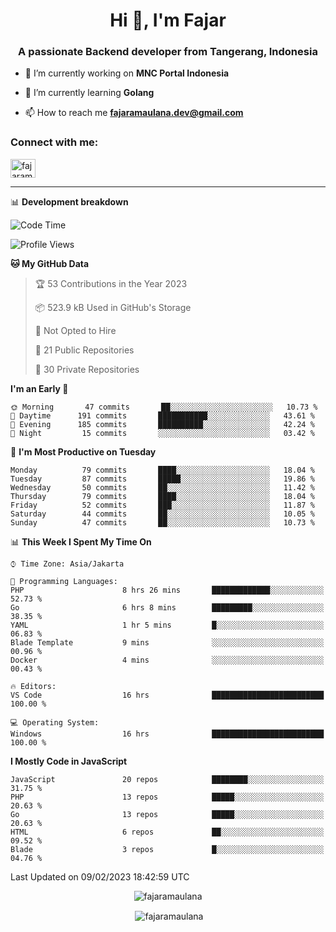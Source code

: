 <h1 align="center">Hi 👋, I'm Fajar</h1>
<h3 align="center">A passionate Backend developer from Tangerang, Indonesia</h3>

<!-- <p align="left"> <img src="https://komarev.com/ghpvc/?username=fajaramaulana&label=Profile%20views&color=0e75b6&style=flat" alt="fajaramaulana" /> </p> -->

- 🔭 I’m currently working on **MNC Portal Indonesia**

- 🌱 I’m currently learning **Golang**

- 📫 How to reach me **fajaramaulana.dev@gmail.com**

<h3 align="left">Connect with me:</h3>
<p align="left">
<a href="https://linkedin.com/in/fajar-agus-maulana-73533a180/" target="blank"><img align="center" src="https://raw.githubusercontent.com/rahuldkjain/github-profile-readme-generator/master/src/images/icons/Social/linked-in-alt.svg" alt="fajaramaulana" height="30" width="40" /></a>
</p>

-------

📊 **Development breakdown**
<!--START_SECTION:waka-->
![Code Time](http://img.shields.io/badge/Code%20Time-879%20hrs%2011%20mins-blue)

![Profile Views](http://img.shields.io/badge/Profile%20Views-71-blue)

**🐱 My GitHub Data** 

> 🏆 53 Contributions in the Year 2023
 > 
> 📦 523.9 kB Used in GitHub's Storage 
 > 
> 🚫 Not Opted to Hire
 > 
> 📜 21 Public Repositories 
 > 
> 🔑 30 Private Repositories  
 > 
**I'm an Early 🐤** 

```text
🌞 Morning       47 commits       ██░░░░░░░░░░░░░░░░░░░░░░░   10.73 % 
🌆 Daytime      191 commits       ███████████░░░░░░░░░░░░░░   43.61 % 
🌃 Evening      185 commits       ██████████░░░░░░░░░░░░░░░   42.24 % 
🌙 Night         15 commits       ░░░░░░░░░░░░░░░░░░░░░░░░░   03.42 % 

```
📅 **I'm Most Productive on Tuesday** 

```text
Monday          79 commits       ████░░░░░░░░░░░░░░░░░░░░░   18.04 % 
Tuesday         87 commits       █████░░░░░░░░░░░░░░░░░░░░   19.86 % 
Wednesday       50 commits       ██░░░░░░░░░░░░░░░░░░░░░░░   11.42 % 
Thursday        79 commits       ████░░░░░░░░░░░░░░░░░░░░░   18.04 % 
Friday          52 commits       ███░░░░░░░░░░░░░░░░░░░░░░   11.87 % 
Saturday        44 commits       ██░░░░░░░░░░░░░░░░░░░░░░░   10.05 % 
Sunday          47 commits       ██░░░░░░░░░░░░░░░░░░░░░░░   10.73 % 

```


📊 **This Week I Spent My Time On** 

```text
⌚︎ Time Zone: Asia/Jakarta

💬 Programming Languages: 
PHP                      8 hrs 26 mins       █████████████░░░░░░░░░░░░   52.73 % 
Go                       6 hrs 8 mins        █████████░░░░░░░░░░░░░░░░   38.35 % 
YAML                     1 hr 5 mins         █░░░░░░░░░░░░░░░░░░░░░░░░   06.83 % 
Blade Template           9 mins              ░░░░░░░░░░░░░░░░░░░░░░░░░   00.96 % 
Docker                   4 mins              ░░░░░░░░░░░░░░░░░░░░░░░░░   00.43 % 

🔥 Editors: 
VS Code                  16 hrs              █████████████████████████   100.00 % 

💻 Operating System: 
Windows                  16 hrs              █████████████████████████   100.00 % 

```

**I Mostly Code in JavaScript** 

```text
JavaScript               20 repos            ████████░░░░░░░░░░░░░░░░░   31.75 % 
PHP                      13 repos            █████░░░░░░░░░░░░░░░░░░░░   20.63 % 
Go                       13 repos            █████░░░░░░░░░░░░░░░░░░░░   20.63 % 
HTML                     6 repos             ██░░░░░░░░░░░░░░░░░░░░░░░   09.52 % 
Blade                    3 repos             █░░░░░░░░░░░░░░░░░░░░░░░░   04.76 % 

```



 Last Updated on 09/02/2023 18:42:59 UTC
<!--END_SECTION:waka-->
<p align="center"><img align="center" src="https://github-readme-stats.vercel.app/api/top-langs?username=fajaramaulana&show_icons=true&locale=en&layout=compact" alt="fajaramaulana" /></p>

<p align="center">&nbsp;<img align="center" src="https://github-readme-stats.vercel.app/api?username=fajaramaulana&show_icons=true&locale=en" alt="fajaramaulana" /></p>
